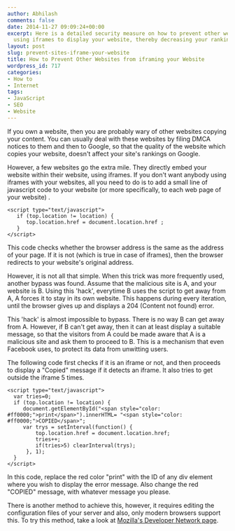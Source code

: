 ```yaml
---
author: Abhilash
comments: false
date: 2014-11-27 09:09:24+00:00
excerpt: Here is a detailed security measure on how to prevent other websites from
  using iframes to display your website, thereby decreasing your rankings.
layout: post
slug: prevent-sites-iframe-your-website
title: How to Prevent Other Websites from iframing your Website
wordpress_id: 717
categories:
- How to
- Internet
tags:
- JavaScript
- SEO
- Website
---
```


If you own a website, then you are probably wary of other websites copying your content. You can usually deal with these websites by filing DMCA notices to them and then to Google, so that the quality of the website which copies your website, doesn't affect your site's rankings on Google.

However, a few websites go the extra mile. They directly embed your website within their website, using iframes. If you don't want anybody using iframes with your websites, all you need to do is to add a small line of javascript code to your website (or more specifically, to each web page of your website) .

    
    <script type="text/javascript">
       if (top.location != location) {
          top.location.href = document.location.href ;
       }
    </script>


This code checks whether the browser address is the same as the address of your page. If it is not (which is true in case of iframes), then the browser redirects to your website's original address.

However, it is not all that simple. When this trick was more frequently used, another bypass was found. Assume that the malicious site is A, and your website is B. Using this 'hack', everytime B uses the script to get away from A, A forces it to stay in its own website. This happens during every iteration, until the browser gives up and displays a 204 (Content not found) error.

This 'hack' is almost impossible to bypass. There is no way B can get away from A. However, if B can't get away, then it can at least display a suitable message, so that the visitors from A could be made aware that A is a malicious site and ask them to proceed to B. This is a mechanism that even Facebook uses, to protect its data from unwitting users.

The following code first checks if it is an iframe or not, and then proceeds to display a "Copied" message if it detects an iframe. It also tries to get outside the iframe 5 times.

    
    <script type="text/javascript">
      var tries=0;
      if (top.location != location) {
         document.getElementById("<span style="color: #ff0000;">print</span>").innerHTML= "<span style="color: #ff0000;">COPIED</span>";
         var trys = setInterval(function() {
             top.location.href = document.location.href;
             tries++;
             if(tries>5) clearInterval(trys);
          }, 1);
      }
    </script>


In this code, replace the red color "print" with the ID of any div element where you wish to display the error message. Also change the red "COPIED" message, with whatever message you please.

There is another method to achieve this, however, it requires editing the configuration files of your server and also, only modern browsers support this. To try this method, take a look at [Mozilla's Developer Network page](https://developer.mozilla.org/en-US/docs/Web/HTTP/X-Frame-Options).


